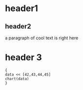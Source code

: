 # header1

## header2

a paragraph of cool text
is right here

# header 3

```filament
{
data << [42,43,44,45]
chart(data)
}
```